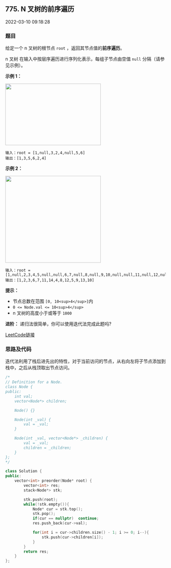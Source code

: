 ## 775. N 叉树的前序遍历

2022-03-10 09:18:28

### 题目

给定一个 n 叉树的根节点 <meta charset="UTF-8" /> ``root`` ，返回其节点值的**前序遍历**。

n 叉树 在输入中按层序遍历进行序列化表示，每组子节点由空值 ``null`` 分隔（请参见示例）。



**示例 1：**

<img src="https://assets.leetcode.com/uploads/2018/10/12/narytreeexample.png" style="height: 193px; width: 300px;" />

```
输入：root = [1,null,3,2,4,null,5,6]
输出：[1,3,5,6,2,4]
```

**示例 2：**

<img alt="" src="https://assets.leetcode.com/uploads/2019/11/08/sample_4_964.png" style="height: 272px; width: 300px;" />

```
输入：root = [1,null,2,3,4,5,null,null,6,7,null,8,null,9,10,null,null,11,null,12,null,13,null,null,14]
输出：[1,2,3,6,7,11,14,4,8,12,5,9,13,10]
```



**提示：**


- 节点总数在范围<meta charset="UTF-8" /> ``[0, 10<sup>4</sup>]``内
- ``0 <= Node.val <= 10<sup>4</sup>``
- n 叉树的高度小于或等于 ``1000``




**进阶：** 递归法很简单，你可以使用迭代法完成此题吗?


[LeetCode链接](https://leetcode-cn.com/problems/n-ary-tree-preorder-traversal/)

### 思路及代码

迭代法利用了栈后进先出的特性，对于当前访问的节点，从右向左将子节点添加到栈中，之后从栈顶取出节点访问。

```cpp
/*
// Definition for a Node.
class Node {
public:
    int val;
    vector<Node*> children;

    Node() {}

    Node(int _val) {
        val = _val;
    }

    Node(int _val, vector<Node*> _children) {
        val = _val;
        children = _children;
    }
};
*/

class Solution {
public:
    vector<int> preorder(Node* root) {
        vector<int> res;
        stack<Node*> stk;

        stk.push(root);
        while(!stk.empty()){
            Node* cur = stk.top();
            stk.pop();
            if(cur == nullptr)  continue;
            res.push_back(cur->val);

            for(int i = cur->children.size() - 1; i >= 0; i--){
                stk.push(cur->children[i]);
            }
        }
        return res;
    }
};
```